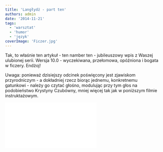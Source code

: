 ```yaml
---
title: 'Langłydż - part ten'
authors: admin
date: '2014-11-21'
tags:
  - 'warsztat'
  - 'humor'
  - 'język'
coverImage: 'Ficzer.jpg'
---
```


Tak, to właśnie ten artykuł - ten namber ten - jubileuszowy wpis z Waszej
ulubionej serii. Wersja 10.0 - wyczekiwana, przełomowa, opóźniona i bogata w
ficzery. Endżoj!

<!--truncate-->

Uwaga: ponieważ dzisiejszy odcinek poświęcony jest zjawiskom przyrodniczym - a
dokładniej rzecz biorąc jednemu, konkretnemu gatunkowi - należy go czytać
głośno, modulując przy tym głos na podobieństwo Krystyny Czubówny, mniej więcej
tak jak w poniższym filmie instruktażowym.

<iframe src="//www.youtube.com/embed/OYaa61lFLqA" height={315} width={560} allowFullScreen frameBorder={0} />

Przećwiczyliście sobie? No to do rzeczy.

**Ficzer** \[ang. _feature_\] (_łac. regulus genius avariae megadrogato_)
*-* ogólna nazwa rodziny z typu bezkręgowców, dawniej klasyfikowana niepoprawnie
jako gromada obleńce bądź bezideowce.

Ficzery to średniej wielkości pasożyty (poszczególne osobniki mogą osiągać
rozmiary małego budynku), odżywiające się również pokarmem roślinnym - głównie
papierem (różnego rodzaju specyfikacje i dokumentacje) oraz zieleniną ($). Żyją
w stadach, zwanych rilisami. Samiec - ficzer. Samica - ficzera. Młode do
osiągnięcia rozmiaru trzech stron dokumentacji nazywane są często ficzerkami.

Spotykane niemal w każdym środowisku: wodnym (np. kałuże startapowe), pustynnym
(organizacje rządowe) jak i w dżungli (korporacje). Często kojarzone z tzw.
"analami" (analitycy biznesowi), początkowo były mylnie uważane za pasożyty
przewodu pokarmowego. Nic bardziej błędnego. Ficzery lęgną się w głowach. Czasem
w postaci larwalnej mogą tam przebywać przez wiele lat, czasem wychodzą na świat
od razu po urodzeniu, od początku osiągając znaczne rozmiary. Nie udało się
znaleźć korelacji pomiędzy zawartością głowy nosiciela oraz rodzajem rodzących
się w jego głowie ficzerków. Wygląda na to, że ficzery równie dobrze radzą sobie
w głowach pustych jak i pełnych.

Po krótkim zazwyczaj okresie dojrzewania, larwa ficzerka wydostaje się na
zewnątrz głowy nosiciela i rozpoczyna infekowanie innych, jednocześnie osiągając
swoją końcową postać ficzera lub ficzery. Infekcja przebiega zazwyczaj dość
boleśnie i towarzyszą jej uciążliwe i bolesne objawy. Najczęściej spotykane z
nich:

- planowanie,
- estymacja,
- długotrwałe spotkania,
- [riwiu](../langlydz-part-sewen/index.md),
- kodowanie,
- dokumentacja,
- testowanie,
- rozczarowanie,
- gorączka i praca po godzinach.

Jedynym sposobem na walkę z tym pasożytem jest skomplikowana procedura o nazwie
_deskołp_, z powodu swojej złożoności stosowana tylko w beznadziejnych
przypadkach. Zazwyczaj, kiedy jest już za późno i liczba zarażonych osiąga
rozmiary typowe dla epidemii.

Pewne rodzaje pluskiew posiadają zdolność podszywania się pod ficzery.

![bug-vs-feature](images/bug-vs-feature.gif)

Nie są jednak tak zaraźliwe i kuracja zazwyczaj jest mniej kosztowna
(patrz. *[fiks](../langlydz-part-fajf/index.md)*).

Patrz też: *rilis, estymacja, skołp, deskołp.*
